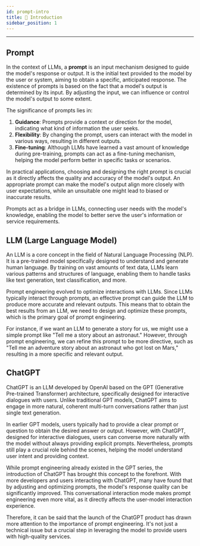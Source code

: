 ```yaml
---
id: prompt-intro
title: 📖 Introduction
sidebar_position: 1
---
```


------

## Prompt

In the context of LLMs, a **prompt** is an input mechanism designed to guide the model's response or output. It is the initial text provided to the model by the user or system, aiming to obtain a specific, anticipated response. The existence of prompts is based on the fact that a model's output is determined by its input. By adjusting the input, we can influence or control the model's output to some extent.

The significance of prompts lies in:

1. **Guidance**: Prompts provide a context or direction for the model, indicating what kind of information the user seeks.
2. **Flexibility**: By changing the prompt, users can interact with the model in various ways, resulting in different outputs.
3. **Fine-tuning**: Although LLMs have learned a vast amount of knowledge during pre-training, prompts can act as a fine-tuning mechanism, helping the model perform better in specific tasks or scenarios.

In practical applications, choosing and designing the right prompt is crucial as it directly affects the quality and accuracy of the model's output. An appropriate prompt can make the model's output align more closely with user expectations, while an unsuitable one might lead to biased or inaccurate results.

Prompts act as a bridge in LLMs, connecting user needs with the model's knowledge, enabling the model to better serve the user's information or service requirements.



## LLM (Large Language Model)

An LLM is a core concept in the field of Natural Language Processing (NLP). It is a pre-trained model specifically designed to understand and generate human language. By training on vast amounts of text data, LLMs learn various patterns and structures of language, enabling them to handle tasks like text generation, text classification, and more.

Prompt engineering evolved to optimize interactions with LLMs. Since LLMs typically interact through prompts, an effective prompt can guide the LLM to produce more accurate and relevant outputs. This means that to obtain the best results from an LLM, we need to design and optimize these prompts, which is the primary goal of prompt engineering.

For instance, if we want an LLM to generate a story for us, we might use a simple prompt like "Tell me a story about an astronaut." However, through prompt engineering, we can refine this prompt to be more directive, such as "Tell me an adventure story about an astronaut who got lost on Mars," resulting in a more specific and relevant output.



## ChatGPT

ChatGPT is an LLM developed by OpenAI based on the GPT (Generative Pre-trained Transformer) architecture, specifically designed for interactive dialogues with users. Unlike traditional GPT models, ChatGPT aims to engage in more natural, coherent multi-turn conversations rather than just single text generation.

In earlier GPT models, users typically had to provide a clear prompt or question to obtain the desired answer or output. However, with ChatGPT, designed for interactive dialogues, users can converse more naturally with the model without always providing explicit prompts. Nevertheless, prompts still play a crucial role behind the scenes, helping the model understand user intent and providing context.

While prompt engineering already existed in the GPT series, the introduction of ChatGPT has brought this concept to the forefront. With more developers and users interacting with ChatGPT, many have found that by adjusting and optimizing prompts, the model's response quality can be significantly improved. This conversational interaction mode makes prompt engineering even more vital, as it directly affects the user-model interaction experience.

Therefore, it can be said that the launch of the ChatGPT product has drawn more attention to the importance of prompt engineering. It's not just a technical issue but a crucial step in leveraging the model to provide users with high-quality services.
